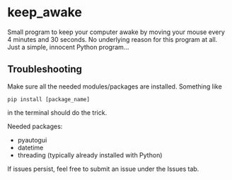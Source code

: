 # keep_awake
Small program to keep your computer awake by moving your mouse every 4 minutes and 30 seconds. No underlying reason for this program at all. Just a simple, innocent Python program...

## Troubleshooting
Make sure all the needed modules/packages are installed. Something like
```
pip install [package_name]
```
in the terminal should do the trick.

Needed packages:
* pyautogui
* datetime
* threading (typically already installed with Python)

If issues persist, feel free to submit an issue under the Issues tab.

